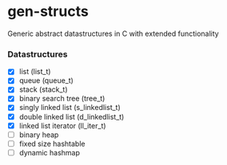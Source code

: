 # gen-structs
Generic abstract datastructures in C with extended functionality

### Datastructures
- [x] list (list_t)
- [x] queue (queue_t)
- [x] stack (stack_t)
- [x] binary search tree (tree_t)
- [x] singly linked list (s_linkedlist_t)
- [x] double linked list (d_linkedlist_t)
- [x] linked list iterator (ll_iter_t)
- [ ] binary heap
- [ ] fixed size hashtable
- [ ] dynamic hashmap